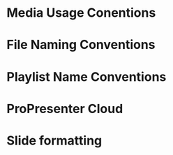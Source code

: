 <!-- TITLE: Standards -->
<!-- SUBTITLE: A quick summary of Standards -->

# Media Usage Conentions
# File Naming Conventions
# Playlist Name Conventions
# ProPresenter Cloud
# Slide formatting